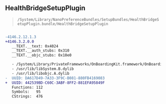 ## HealthBridgeSetupPlugin

> `/System/Library/NanoPreferenceBundles/SetupBundles/HealthBridgeSetupPlugin.bundle/HealthBridgeSetupPlugin`

```diff

-4146.2.12.1.3
+4146.3.2.0.0
   __TEXT.__text: 0x4024
   __TEXT.__auth_stubs: 0x310
   __TEXT.__objc_stubs: 0x10e0

   - /System/Library/PrivateFrameworks/OnBoardingKit.framework/OnBoardingKit
   - /usr/lib/libSystem.B.dylib
   - /usr/lib/libobjc.A.dylib
-  UUID: DA617D49-7A33-3F9C-B081-880FB4169083
+  UUID: 442539BD-C60C-3ABF-8FF2-881EFA95849F
   Functions: 112
   Symbols:   95
   CStrings:  476

```
